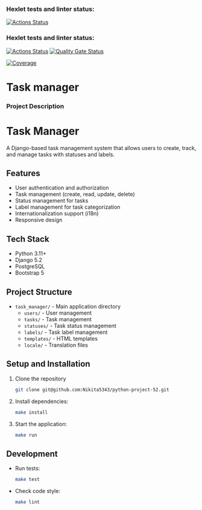 ### Hexlet tests and linter status:
[![Actions Status](https://github.com/Nikita5343/python-project-52/actions/workflows/hexlet-check.yml/badge.svg)](https://github.com/Nikita5343/python-project-52/actions)

### Hexlet tests and linter status:
[![Actions Status](https://github.com/Nikita5343/python-project-52/actions/workflows/hexlet-check.yml/badge.svg)](https://github.com/Nikita5343/python-project-52/actions)
[![Quality Gate Status](https://sonarcloud.io/api/project_badges/measure?project=Nikita5343_python-project-52&metric=alert_status)](https://sonarcloud.io/summary/new_code?id=Nikita5343_python-project-52)

[![Coverage](https://sonarcloud.io/api/project_badges/measure?project=Nikita5343_python-project-52&metric=coverage)](https://sonarcloud.io/summary/new_code?id=Nikita5343_python-project-52)
# Task manager  

### Project Description

# Task Manager

A Django-based task management system that allows users to create, track, and manage tasks with statuses and labels.

## Features

- User authentication and authorization
- Task management (create, read, update, delete)
- Status management for tasks
- Label management for task categorization
- Internationalization support (i18n)
- Responsive design

## Tech Stack

- Python 3.11+
- Django 5.2
- PostgreSQL
- Bootstrap 5

## Project Structure

- `task_manager/` - Main application directory
  - `users/` - User management
  - `tasks/` - Task management
  - `statuses/` - Task status management
  - `labels/` - Task label management
  - `templates/` - HTML templates
  - `locale/` - Translation files

## Setup and Installation

1. Clone the repository
   ```bash
   git clone git@github.com:Nikita5343/python-project-52.git
   ```
2. Install dependencies:
   ```bash
   make install
   ```
3. Start the application:
   ```bash
   make run
   ```

## Development

- Run tests:
  ```bash
  make test
  ```
- Check code style:
  ```bash
  make lint
  ```